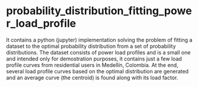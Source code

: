 # probability_distribution_fitting_power_load_profile
It contains a python (jupyter) implementation solving the problem of fitting a dataset to the optimal probability distribution from a set of probability distributions. The dataset consists of power load profiles and is a small one and intended only for demostration purposes, it contains just a few load profile curves from residential users in Medellín, Colombia. At the end, several load profile curves based on the optimal distribution are generated and an average curve (the centroid) is found along with its load factor.
